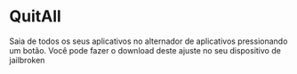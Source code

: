 # QuitAll
Saia de todos os seus aplicativos no alternador de aplicativos pressionando um botão. Você pode fazer o download deste ajuste no seu dispositivo de jailbroken
